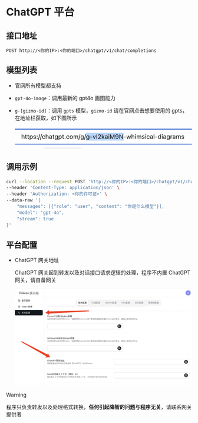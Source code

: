 # ChatGPT 平台

## 接口地址

```curl
POST http://<你的IP>:<你的端口>/chatgpt/v1/chat/completions
```

## 模型列表

- 官网所有模型都支持
- `gpt-4o-image`：调用最新的 gpt4o 画图能力
- `g-[gizmo-id]`：调用 `gpts` 模型，`gizmo-id` 请在官网点击想要使用的 gpts，在地址栏获取，如下图所示

  ![2481748234920_.pic.jpg](/2481748234920_.pic.jpg)

## 调用示例

```bash
curl --location --request POST 'http://<你的IP>:<你的端口>/chatgpt/v1/chat/completions' \
--header 'Content-Type: application/json' \
--header 'Authorization: <你的许可证>' \
--data-raw '{
    "messages": [{"role": "user", "content": "你是什么模型"}],
    "model": "gpt-4o",
    "stream": true
}'
```

## 平台配置

- ChatGPT 网关地址

  ChatGPT 网关起到转发以及对话接口请求逻辑的处理，程序不内置 ChatGPT 网关，请自备网关

  ![/3701744441658_.pic.jpg](/3701744441658_.pic.jpg)

> [!WARNING]
> 程序只负责转发以及处理格式转换，**任何引起降智的问题与程序无关**，请联系网关提供者
